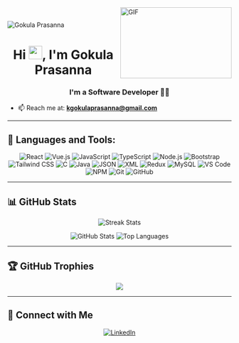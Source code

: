 <img align="right" alt="GIF" src="https://github.com/abhisheknaiidu/abhisheknaiidu/blob/master/code.gif?raw=true" width="250" height="160" />

<br>
<p align="left">
  <img src="https://komarev.com/ghpvc/?username=Gokul-prasanna19&label=Profile%20views&color=0e75b6&style=flat" alt="Gokula Prasanna" />
</p>


<h1 align="center">Hi <img src="https://raw.githubusercontent.com/MartinHeinz/MartinHeinz/master/wave.gif" width="30px">, I'm Gokula Prasanna</h1>
<h3 align="center">I'm a Software Developer 👨‍💻</h3>

- 📫 Reach me at: **kgokulaprasanna@gmail.com** <!-- (Update with your real email if you'd like) -->

---

## 🚀 Languages and Tools:

<p align="center">
  <img src="https://img.icons8.com/color/48/000000/react-native.png" title="React"/>
  <img src="https://img.icons8.com/color/48/000000/vue-js.png" title="Vue.js"/>
  <img src="https://img.icons8.com/color/48/000000/javascript--v1.png" title="JavaScript"/>
  <img src="https://img.icons8.com/color/48/000000/typescript.png" title="TypeScript"/>
  <img src="https://img.icons8.com/color/48/000000/nodejs.png" title="Node.js"/>
  <img src="https://img.icons8.com/color/48/000000/bootstrap.png" title="Bootstrap"/>
  <img src="https://img.icons8.com/color/48/000000/tailwindcss.png" title="Tailwind CSS"/>
  <img src="https://img.icons8.com/color/48/000000/c-programming.png" title="C"/>
  <img src="https://img.icons8.com/color/48/000000/java-coffee-cup-logo.png" title="Java"/>
  <img src="https://img.icons8.com/color/48/000000/json-download.png" title="JSON"/>
  <img src="https://img.icons8.com/color/48/000000/xml.png" title="XML"/>
  <img src="https://img.icons8.com/color/48/000000/redux.png" title="Redux"/>
  <img src="https://img.icons8.com/color/48/000000/mysql-logo.png" title="MySQL"/>
  <img src="https://img.icons8.com/color/48/000000/visual-studio-code-2019.png" title="VS Code"/>
  <img src="https://img.icons8.com/color/48/000000/npm.png" title="NPM"/>
  <img src="https://img.icons8.com/color/48/000000/git.png" title="Git"/>
  <img src="https://img.icons8.com/ios-filled/50/000000/github.png" title="GitHub"/>
</p>

---

## 📊 GitHub Stats

<p align="center">
  <img src="https://github-readme-streak-stats.herokuapp.com/?user=Gokul-prasanna19&theme=black-ice&hide_border=true&stroke=0000&background=060A0CD0" alt="Streak Stats"/>
</p>

<p align="center">
  <img src="https://github-readme-stats.vercel.app/api?username=Gokul-prasanna19&show_icons=true&theme=react&hide_border=true&bg_color=0D1117" alt="GitHub Stats"/>
  <img src="https://github-readme-stats.vercel.app/api/top-langs/?username=Gokul-prasanna19&layout=compact&theme=react&hide_border=true&bg_color=0D1117" alt="Top Languages"/>
</p>

---

## 🏆 GitHub Trophies

<p align="center">
  <img src="https://github-profile-trophy.vercel.app/?username=Gokul-prasanna19&column=10&theme=onedark"/>
</p>

---

## 🔗 Connect with Me

<p align="center">
  <a href="https://www.linkedin.com/in/gokulaprasanna-kamalakkannan-481208279" target="_blank">
    <img src="https://img.icons8.com/fluent/48/000000/linkedin.png" alt="LinkedIn"/>
  </a>
</p>
